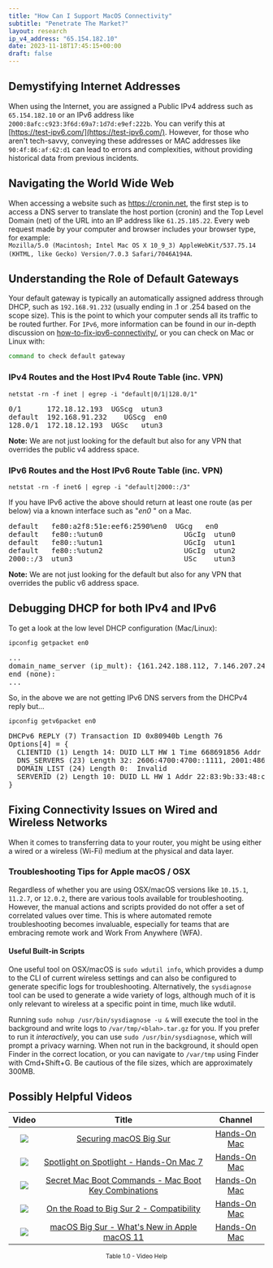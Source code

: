 ```yaml
---
title: "How Can I Support MacOS Connectivity"
subtitle: "Penetrate The Market?"
layout: research
ip_v4_address: "65.154.182.10"
date: 2023-11-18T17:45:15+00:00
draft: false
---
```


## Demystifying Internet Addresses
When using the Internet, you are assigned a Public IPv4 address such as ```65.154.182.10``` or an IPv6 address like ```2000:8afc:c923:3f6d:69a7:1d7d:e9ef:222b```. You can verify this at [https://test-ipv6.com/](https://test-ipv6.com/). However, for those who aren't tech-savvy, conveying these addresses or MAC addresses like ```90:4f:86:af:62:d1``` can lead to errors and complexities, without providing historical data from previous incidents.
## Navigating the World Wide Web
When accessing a website such as https://cronin.net, the first step is to access a DNS server to translate the host portion (cronin) and the Top Level Domain (net) of the URL into an IP address like ```61.25.185.22```. Every web request made by your computer and browser includes your browser type, for example:<br>```Mozilla/5.0 (Macintosh; Intel Mac OS X 10_9_3) AppleWebKit/537.75.14 (KHTML, like Gecko) Version/7.0.3 Safari/7046A194A```.
## Understanding the Role of Default Gateways
Your default gateway is typically an automatically assigned address through DHCP, such as ```192.168.91.232``` (usually ending in .1 or .254 based on the scope size). This is the point to which your computer sends all its traffic to be routed further. For ```IPv6```, more information can be found in our in-depth discussion on [how-to-fix-ipv6-connectivity/](/blog/how-to-fix-ipv6-connectivity/), or you can check on Mac or Linux with:

```bash
command to check default gateway
```
### IPv4 Routes and the Host IPv4 Route Table (inc. VPN)
```netstat -rn -f inet | egrep -i "default|0/1|128.0/1"```

<pre>
0/1      172.18.12.193  UGScg  utun3
default  192.168.91.232    UGScg  en0
128.0/1  172.18.12.193  UGSc   utun3</pre>

**Note:** We are not just looking for the default but also for any VPN that overrides the public v4 address space.

### IPv6 Routes and the Host IPv6 Route Table (inc. VPN)
```netstat -rn -f inet6 | egrep -i "default|2000::/3"```

If you have IPv6 active the above should return at least one route (as per below) via a known interface such as "_en0_ " on a Mac. 

<pre>
default   fe80:a2f8:51e:eef6:2590%en0  UGcg   en0
default   fe80::%utun0                   UGcIg  utun0
default   fe80::%utun1                   UGcIg  utun1
default   fe80::%utun2                   UGcIg  utun2
2000::/3  utun3                          USc    utun3</pre>

**Note:** We are not just looking for the default but also for any VPN that overrides the public v6 address space.
<br>

## Debugging DHCP for both IPv4 and IPv6

To get a look at the low level DHCP configuration (Mac/Linux): 

```ipconfig getpacket en0```

<pre>
...
domain_name_server (ip_mult): {161.242.188.112, 7.146.207.24}
end (none):
...</pre>

So, in the above we are not getting IPv6 DNS servers from the DHCPv4 reply but...

```ipconfig getv6packet en0```

<pre>
DHCPv6 REPLY (7) Transaction ID 0x80940b Length 76
Options[4] = {
  CLIENTID (1) Length 14: DUID LLT HW 1 Time 668691856 Addr 90:4f:86:af:62:d1
  DNS_SERVERS (23) Length 32: 2606:4700:4700::1111, 2001:4860:4860::8844
  DOMAIN_LIST (24) Length 0:  Invalid
  SERVERID (2) Length 10: DUID LL HW 1 Addr 22:83:9b:33:48:c3
}</pre>




## Fixing Connectivity Issues on Wired and Wireless Networks

When it comes to transferring data to your router, you might be using either a wired or a wireless (Wi-Fi) medium at the physical and data layer.
### Troubleshooting Tips for Apple macOS / OSX
Regardless of whether you are using OSX/macOS versions like `10.15.1`, `11.2.7`, or `12.0.2`, there are various tools available for troubleshooting. However, the manual actions and scripts provided do not offer a set of correlated values over time. This is where automated remote troubleshooting becomes invaluable, especially for teams that are embracing remote work and Work From Anywhere (WFA).
#### Useful Built-in Scripts
One useful tool on OSX/macOS is `sudo wdutil info`, which provides a dump to the CLI of current wireless settings and can also be configured to generate specific logs for troubleshooting. Alternatively, the `sysdiagnose` tool can be used to generate a wide variety of logs, although much of it is only relevant to wireless at a specific point in time, much like wdutil.

Running `sudo nohup /usr/bin/sysdiagnose -u &` will execute the tool in the background and write logs to `/var/tmp/<blah>.tar.gz` for you. If you prefer to run it *interactively*, you can use `sudo /usr/bin/sysdiagnose`, which will prompt a privacy warning. When not run in the background, it should open Finder in the correct location, or you can navigate to `/var/tmp` using Finder with Cmd+Shift+G. Be cautious of the file sizes, which are approximately 300MB.
## Possibly Helpful Videos

<link href="/plugins/lity/css/lity.min.css" rel="stylesheet">
<script src="/plugins/lity/js/lity.min.js"></script>
<div class="table1-start"></div>

|Video | Title | Channel |
| :---: | :---: | :---: |
|<a href="https://www.youtube.com/watch?v=7KdhJimuhNw" data-lity><img src="https://i.ytimg.com/vi/7KdhJimuhNw/default.jpg" class="img-fluid"></a>|<a href="https://www.youtube.com/watch?v=7KdhJimuhNw" data-lity>Securing macOS Big Sur</a>|<a target="_blank" href="https://www.youtube.com/channel/UCg43DP8MdHVcl4rFK_delBg" >Hands-On Mac</a>|
|<a href="https://www.youtube.com/watch?v=RslZ4W1EPqk" data-lity><img src="https://i.ytimg.com/vi/RslZ4W1EPqk/default.jpg" class="img-fluid"></a>|<a href="https://www.youtube.com/watch?v=RslZ4W1EPqk" data-lity>Spotlight on Spotlight - Hands-On Mac 7</a>|<a target="_blank" href="https://www.youtube.com/channel/UCg43DP8MdHVcl4rFK_delBg" >Hands-On Mac</a>|
|<a href="https://www.youtube.com/watch?v=VwNYWAxHCgM" data-lity><img src="https://i.ytimg.com/vi/VwNYWAxHCgM/default.jpg" class="img-fluid"></a>|<a href="https://www.youtube.com/watch?v=VwNYWAxHCgM" data-lity>Secret Mac Boot Commands - Mac Boot Key Combinations</a>|<a target="_blank" href="https://www.youtube.com/channel/UCg43DP8MdHVcl4rFK_delBg" >Hands-On Mac</a>|
|<a href="https://www.youtube.com/watch?v=HEbK-Tignuc" data-lity><img src="https://i.ytimg.com/vi/HEbK-Tignuc/default.jpg" class="img-fluid"></a>|<a href="https://www.youtube.com/watch?v=HEbK-Tignuc" data-lity>On the Road to Big Sur 2 - Compatibility</a>|<a target="_blank" href="https://www.youtube.com/channel/UCg43DP8MdHVcl4rFK_delBg" >Hands-On Mac</a>|
|<a href="https://www.youtube.com/watch?v=JMKi6o9kaZI" data-lity><img src="https://i.ytimg.com/vi/JMKi6o9kaZI/default.jpg" class="img-fluid"></a>|<a href="https://www.youtube.com/watch?v=JMKi6o9kaZI" data-lity>macOS Big Sur - What&#39;s New in Apple macOS 11</a>|<a target="_blank" href="https://www.youtube.com/channel/UCg43DP8MdHVcl4rFK_delBg" >Hands-On Mac</a>|

<center><small>Table 1.0 - Video Help</small></center>
 <br>
<div class="table1-end"></div>
<script type="text/javascript">
(function() {
    $('div.table1-start').nextUntil('div.table1-end', 'table').addClass('table thead-dark table-striped table-responsive rounded').attr('id', 't1');
    $('#t1').find('thead').addClass('thead-dark');
})();
</script>
